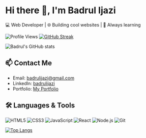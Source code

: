 # Hi there 👋, I'm Badrul Ijazi

💻 Web Developer | 🌐 Building cool websites | 🚀 Always learning
<br/>

![Profile Views](https://komarev.com/ghpvc/?username=D4NG02&label=Profile%20views&color=0e75b6&style=flat)
[![GitHub Streak](https://streak-stats.demolab.com/?user=DenverCoder1)](https://git.io/streak-stats)

![Badrul's GitHub stats](https://github-readme-stats.vercel.app/api?username=D4NG02&show_icons=true)

## 📫 Contact Me
- Email: badrulijazi@gmail.com
- LinkedIn: [badrulijazi](https://www.linkedin.com/in/badrulijazi/)
- Portfolio: [My Portfolio](https://badrulijazi.com/)


## 🛠️ Languages & Tools
![HTML5](https://img.shields.io/badge/HTML5-E34F26?style=flat&logo=html5&logoColor=white)
![CSS3](https://img.shields.io/badge/CSS3-1572B6?style=flat&logo=css3&logoColor=white)
![JavaScript](https://img.shields.io/badge/JavaScript-F7DF1E?style=flat&logo=javascript&logoColor=black)
![React](https://img.shields.io/badge/React-20232A?style=flat&logo=react&logoColor=61DAFB)
![Node.js](https://img.shields.io/badge/Node.js-339933?style=flat&logo=nodedotjs&logoColor=white)
![Git](https://img.shields.io/badge/Git-F05032?style=flat&logo=git&logoColor=white)

[![Top Langs](https://github-readme-stats.vercel.app/api/top-langs/?username=D4NG02&layout=compact&langs_count=8&theme=default)](https://github.com/anuraghazra/github-readme-stats)
